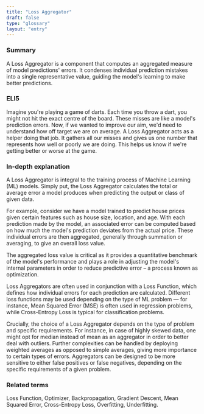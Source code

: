 ```yaml
---
title: "Loss Aggregator"
draft: false
type: "glossary"
layout: "entry"
---
```


### Summary
A Loss Aggregator is a component that computes an aggregated measure of model predictions' errors. It condenses individual prediction mistakes into a single representative value, guiding the model's learning to make better predictions.

### ELI5
Imagine you're playing a game of darts. Each time you throw a dart, you might not hit the exact centre of the board. These misses are like a model's prediction errors. Now, if we wanted to improve our aim, we'd need to understand how off target we are on average. A Loss Aggregator acts as a helper doing that job. It gathers all our misses and gives us one number that represents how well or poorly we are doing. This helps us know if we're getting better or worse at the game.

### In-depth explanation
A Loss Aggregator is integral to the training process of Machine Learning (ML) models. Simply put, the Loss Aggregator calculates the total or average error a model produces when predicting the output or class of given data.

For example, consider we have a model trained to predict house prices given certain features such as house size, location, and age. With each prediction made by the model, an associated error can be computed based on how much the model's prediction deviates from the actual price. These individual errors are then aggregated, generally through summation or averaging, to give an overall loss value. 

The aggregated loss value is critical as it provides a quantitative benchmark of the model's performance and plays a role in adjusting the model's internal parameters in order to reduce predictive error – a process known as optimization.

Loss Aggregators are often used in conjunction with a Loss Function, which defines how individual errors for each prediction are calculated. Different loss functions may be used depending on the type of ML problem — for instance, Mean Squared Error (MSE) is often used in regression problems, while Cross-Entropy Loss is typical for classification problems.

Crucially, the choice of a Loss Aggregator depends on the type of problem and specific requirements. For instance, in case of highly skewed data, one might opt for median instead of mean as an aggregator in order to better deal with outliers. Further complexities can be handled by deploying weighted averages as opposed to simple averages, giving more importance to certain types of errors. Aggregators can be designed to be more sensitive to either false positives or false negatives, depending on the specific requirements of a given problem.

### Related terms
Loss Function, Optimizer, Backpropagation, Gradient Descent, Mean Squared Error, Cross-Entropy Loss, Overfitting, Underfitting.
